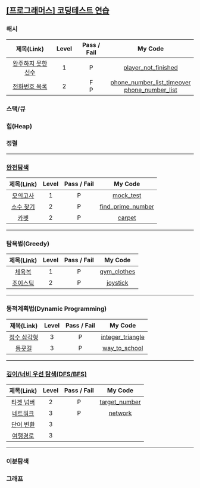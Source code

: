 ## [[프로그래머스] 코딩테스트 연습](https://programmers.co.kr/learn/challenges)

### 해시

| 제목(Link) | Level | Pass / Fail | My Code
:-:|:-:|:-:|:-:|
[완주하지 못한 선수](https://programmers.co.kr/learn/courses/30/lessons/42576) | 1 | P | [player_not_finished](hash/player_not_finished.java)
[전화번호 목록](https://programmers.co.kr/learn/courses/30/lessons/42577) | 2 | F<br>P | [phone_number_list_timeover](hash/phone_number_list_timeover.java)<br>[phone_number_list](hash/phone_number_list.java)

### 스택/큐

### 힙(Heap)

### 정렬

---

### [완전탐색](https://programmers.co.kr/learn/courses/30/parts/12230)

| 제목(Link) | Level | Pass / Fail | My Code
:-:|:-:|:-:|:-:|
[모의고사](https://programmers.co.kr/learn/courses/30/lessons/42840) | 1 | P | [mock_test](brute_force/mock_test.java)
[소수 찾기](https://programmers.co.kr/learn/courses/30/lessons/42839) | 2 | P | [find_prime_number](brute_force/find_prime_number.java)
[카펫](https://programmers.co.kr/learn/courses/30/lessons/42842) | 2 | P | [carpet](brute_force/carpet.java)

---

### 탐욕법(Greedy)
| 제목(Link) | Level | Pass / Fail | My Code
:-:|:-:|:-:|:-:|
[체육복](https://programmers.co.kr/learn/courses/30/lessons/42862) | 1 | P | [gym_clothes](greedy/gym_clothes.java)
[조이스틱](https://programmers.co.kr/learn/courses/30/lessons/42860) | 2 | P | [joystick](greedy/joystick.java)

---

### 동적계획법(Dynamic Programming)
| 제목(Link) | Level | Pass / Fail | My Code
:-:|:-:|:-:|:-:|
[정수 삼각형](https://programmers.co.kr/learn/courses/30/lessons/43105) | 3 | P | [integer_triangle](dp/integer_triangle.java)
[등굣길](https://programmers.co.kr/learn/courses/30/lessons/42898) | 3 | P | [way_to_school](dp/way_to_school.java)

---

### [깊이/너비 우선 탐색(DFS/BFS)](https://programmers.co.kr/learn/courses/30/parts/12421)

| 제목(Link) | Level | Pass / Fail | My Code
:-:|:-:|:-:|:-:|
[타겟 넘버](https://programmers.co.kr/learn/courses/30/lessons/43165) | 2 | P | [target_number](dfs_bfs/target_number.java)
[네트워크](https://programmers.co.kr/learn/courses/30/lessons/43162) | 3 | P | [network](dfs_bfs/network.java)
[단어 변환](https://programmers.co.kr/learn/courses/30/lessons/43163) | 3 |  | 
[여행경로](https://programmers.co.kr/learn/courses/30/lessons/43164) | 3 | |

---

### 이분탐색

### 그래프